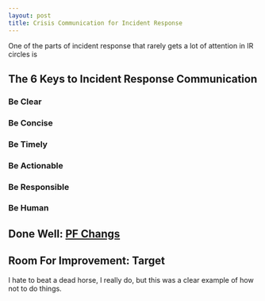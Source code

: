 ```yaml
---
layout: post
title: Crisis Communication for Incident Response
---
```


One of the parts of incident response that rarely gets a lot of attention in IR circles is

## The 6 Keys to Incident Response Communication

### Be Clear
### Be Concise
### Be Timely
### Be Actionable
### Be Responsible
### Be Human

## Done Well: [PF Changs](http://www.pfchangs.com/security/)

## Room For Improvement: Target

I hate to beat a dead horse, I really do, but this was a clear example of how not to do things.
